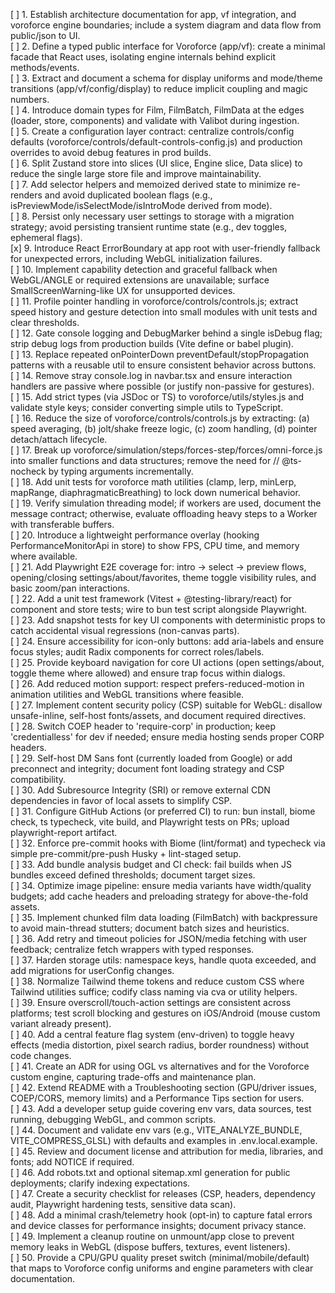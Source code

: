 [ ] 1. Establish architecture documentation for app, vf integration, and voroforce engine boundaries; include a system diagram and data flow from public/json to UI.  
[ ] 2. Define a typed public interface for Voroforce (app/vf): create a minimal facade that React uses, isolating engine internals behind explicit methods/events.  
[ ] 3. Extract and document a schema for display uniforms and mode/theme transitions (app/vf/config/display) to reduce implicit coupling and magic numbers.  
[ ] 4. Introduce domain types for Film, FilmBatch, FilmData at the edges (loader, store, components) and validate with Valibot during ingestion.  
[ ] 5. Create a configuration layer contract: centralize controls/config defaults (voroforce/controls/default-controls-config.js) and production overrides to avoid debug features in prod builds.  
[ ] 6. Split Zustand store into slices (UI slice, Engine slice, Data slice) to reduce the single large store file and improve maintainability.  
[ ] 7. Add selector helpers and memoized derived state to minimize re-renders and avoid duplicated boolean flags (e.g., isPreviewMode/isSelectMode/isIntroMode derived from mode).  
[ ] 8. Persist only necessary user settings to storage with a migration strategy; avoid persisting transient runtime state (e.g., dev toggles, ephemeral flags).  
[x] 9. Introduce React ErrorBoundary at app root with user-friendly fallback for unexpected errors, including WebGL initialization failures.  
[ ] 10. Implement capability detection and graceful fallback when WebGL/ANGLE or required extensions are unavailable; surface SmallScreenWarning-like UX for unsupported devices.  
[ ] 11. Profile pointer handling in voroforce/controls/controls.js; extract speed history and gesture detection into small modules with unit tests and clear thresholds.  
[ ] 12. Gate console logging and DebugMarker behind a single isDebug flag; strip debug logs from production builds (Vite define or babel plugin).  
[ ] 13. Replace repeated onPointerDown preventDefault/stopPropagation patterns with a reusable util to ensure consistent behavior across buttons.  
[ ] 14. Remove stray console.log in navbar.tsx and ensure interaction handlers are passive where possible (or justify non-passive for gestures).  
[ ] 15. Add strict types (via JSDoc or TS) to voroforce/utils/styles.js and validate style keys; consider converting simple utils to TypeScript.  
[ ] 16. Reduce the size of voroforce/controls/controls.js by extracting: (a) speed averaging, (b) jolt/shake freeze logic, (c) zoom handling, (d) pointer detach/attach lifecycle.  
[ ] 17. Break up voroforce/simulation/steps/forces-step/forces/omni-force.js into smaller functions and data structures; remove the need for // @ts-nocheck by typing arguments incrementally.  
[ ] 18. Add unit tests for voroforce math utilities (clamp, lerp, minLerp, mapRange, diaphragmaticBreathing) to lock down numerical behavior.  
[ ] 19. Verify simulation threading model; if workers are used, document the message contract; otherwise, evaluate offloading heavy steps to a Worker with transferable buffers.  
[ ] 20. Introduce a lightweight performance overlay (hooking PerformanceMonitorApi in store) to show FPS, CPU time, and memory where available.  
[ ] 21. Add Playwright E2E coverage for: intro -> select -> preview flows, opening/closing settings/about/favorites, theme toggle visibility rules, and basic zoom/pan interactions.  
[ ] 22. Add a unit test framework (Vitest + @testing-library/react) for component and store tests; wire to bun test script alongside Playwright.  
[ ] 23. Add snapshot tests for key UI components with deterministic props to catch accidental visual regressions (non-canvas parts).  
[ ] 24. Ensure accessibility for icon-only buttons: add aria-labels and ensure focus styles; audit Radix components for correct roles/labels.  
[ ] 25. Provide keyboard navigation for core UI actions (open settings/about, toggle theme where allowed) and ensure trap focus within dialogs.  
[ ] 26. Add reduced motion support: respect prefers-reduced-motion in animation utilities and WebGL transitions where feasible.  
[ ] 27. Implement content security policy (CSP) suitable for WebGL: disallow unsafe-inline, self-host fonts/assets, and document required directives.  
[ ] 28. Switch COEP header to 'require-corp' in production; keep 'credentialless' for dev if needed; ensure media hosting sends proper CORP headers.  
[ ] 29. Self-host DM Sans font (currently loaded from Google) or add preconnect and integrity; document font loading strategy and CSP compatibility.  
[ ] 30. Add Subresource Integrity (SRI) or remove external CDN dependencies in favor of local assets to simplify CSP.  
[ ] 31. Configure GitHub Actions (or preferred CI) to run: bun install, biome check, ts typecheck, vite build, and Playwright tests on PRs; upload playwright-report artifact.  
[ ] 32. Enforce pre-commit hooks with Biome (lint/format) and typecheck via simple pre-commit/pre-push Husky + lint-staged setup.  
[ ] 33. Add bundle analysis budget and CI check: fail builds when JS bundles exceed defined thresholds; document target sizes.  
[ ] 34. Optimize image pipeline: ensure media variants have width/quality budgets; add cache headers and preloading strategy for above-the-fold assets.  
[ ] 35. Implement chunked film data loading (FilmBatch) with backpressure to avoid main-thread stutters; document batch sizes and heuristics.  
[ ] 36. Add retry and timeout policies for JSON/media fetching with user feedback; centralize fetch wrappers with typed responses.  
[ ] 37. Harden storage utils: namespace keys, handle quota exceeded, and add migrations for userConfig changes.  
[ ] 38. Normalize Tailwind theme tokens and reduce custom CSS where Tailwind utilities suffice; codify class naming via cva or utility helpers.  
[ ] 39. Ensure overscroll/touch-action settings are consistent across platforms; test scroll blocking and gestures on iOS/Android (mouse custom variant already present).  
[ ] 40. Add a central feature flag system (env-driven) to toggle heavy effects (media distortion, pixel search radius, border roundness) without code changes.  
[ ] 41. Create an ADR for using OGL vs alternatives and for the Voroforce custom engine, capturing trade-offs and maintenance plan.  
[ ] 42. Extend README with a Troubleshooting section (GPU/driver issues, COEP/CORS, memory limits) and a Performance Tips section for users.  
[ ] 43. Add a developer setup guide covering env vars, data sources, test running, debugging WebGL, and common scripts.  
[ ] 44. Document and validate env vars (e.g., VITE_ANALYZE_BUNDLE, VITE_COMPRESS_GLSL) with defaults and examples in .env.local.example.  
[ ] 45. Review and document license and attribution for media, libraries, and fonts; add NOTICE if required.  
[ ] 46. Add robots.txt and optional sitemap.xml generation for public deployments; clarify indexing expectations.  
[ ] 47. Create a security checklist for releases (CSP, headers, dependency audit, Playwright hardening tests, sensitive data scan).  
[ ] 48. Add a minimal crash/telemetry hook (opt-in) to capture fatal errors and device classes for performance insights; document privacy stance.  
[ ] 49. Implement a cleanup routine on unmount/app close to prevent memory leaks in WebGL (dispose buffers, textures, event listeners).  
[ ] 50. Provide a CPU/GPU quality preset switch (minimal/mobile/default) that maps to Voroforce config uniforms and engine parameters with clear documentation.  
